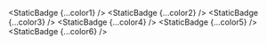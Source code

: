 <script lang="ts">
  import { StaticBadge } from 'svelte-shields'
  import type { StaticBadgePropsType } from 'svelte-shields';

  const color1: StaticBadgePropsType = {
    badgeContent: 'any_text-you_like-blue',
    logo: '',
    color: 'green'
  }

  const color2: StaticBadgePropsType = {
    badgeContent: 'any_text-you_like-blue',
    logo: '',
    color: '00FF00' 
  }

  const color3: StaticBadgePropsType = {
    badgeContent: 'any_text-you_like-blue',
    logo: '',
    color: 'rgb(0, 255, 0)' 
  }

  const color4: StaticBadgePropsType = {
    badgeContent: 'any_text-you_like-blue',
    logo: '',
    color: 'rgba(0, 255, 0, 1)' 
  }

  const color5: StaticBadgePropsType = {
    badgeContent: 'any_text-you_like-blue',
    logo: '',
    color: 'hsl(120, 100%, 50%)' 
  }

  const color6: StaticBadgePropsType = {
    badgeContent: 'any_text-you_like-blue',
    logo: '',
    color: 'hsla(120, 100%, 50%, 1)' 
  }
</script>

<StaticBadge {...color1} />
<StaticBadge {...color2} />
<StaticBadge {...color3} />
<StaticBadge {...color4} />
<StaticBadge {...color5} />
<StaticBadge {...color6} />